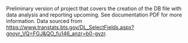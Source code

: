 Preliminary version of project that covers the creation of the DB file with data analysis and reporting upcoming. See documentation PDF for more information. Data sourced from https://www.transtats.bts.gov/DL_SelectFields.aspx?gnoyr_VQ=FGJ&QO_fu146_anzr=b0-gvzr.

